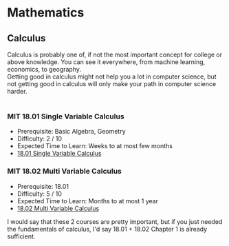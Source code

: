 # Mathematics
## Calculus

Calculus is probably one of, if not the most important concept for college or above knowledge. You can see it everywhere, from machine learning, economics, to geography.<br>
Getting good in calculus might not help you a lot in computer science, but not getting good in calculus will only make your path in computer science harder.<br>
<br>

### MIT 18.01 Single Variable Calculus
- Prerequisite: Basic Algebra, Geometry
- Difficulty: 2 / 10
- Expected Time to Learn: Weeks to at most few months
- [18.01 Single Variable Calculus](https://ocw.mit.edu/courses/18-01-single-variable-calculus-fall-2006/)

### MIT 18.02 Multi Variable Calculus
- Prerequisite: 18.01
- Difficulty: 5 / 10
- Expected Time to Learn: Months to at most 1 year
- [18.02 Multi Variable Calculus](https://ocw.mit.edu/courses/18-02sc-multivariable-calculus-fall-2010/)

I would say that these 2 courses are pretty important, but if you just needed the fundamentals of calculus, I'd say 18.01 + 18.02 Chapter 1 is already sufficient.

